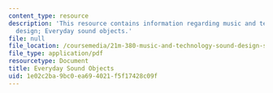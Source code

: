 ```yaml
---
content_type: resource
description: 'This resource contains information regarding music and technology: Sound
  design; Everyday sound objects.'
file: null
file_location: /coursemedia/21m-380-music-and-technology-sound-design-spring-2016/1e02c2ba9bc0ea694021f5f17428c09f_MIT21M_380S16_Lec03.pdf
file_type: application/pdf
resourcetype: Document
title: Everyday Sound Objects
uid: 1e02c2ba-9bc0-ea69-4021-f5f17428c09f
---
```

